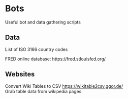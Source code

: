 # Bots  

Useful bot and data gathering scripts    

## Data

List of ISO 3166 country codes 

FRED online database: https://fred.stlouisfed.org/




## Websites  

Convert Wiki Tables to CSV https://wikitable2csv.ggor.de/   
Grab table data from wikipedia pages.   
